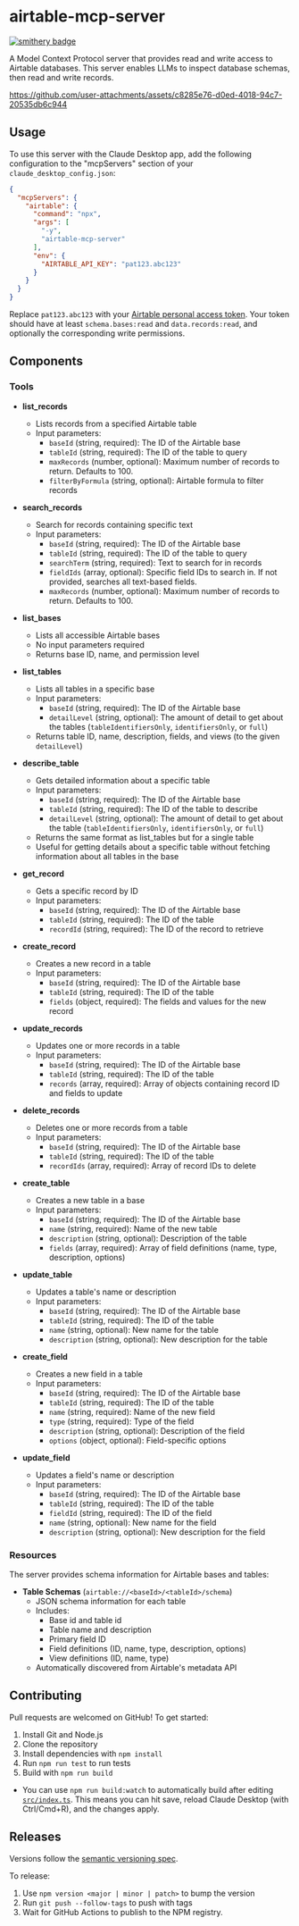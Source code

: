 # airtable-mcp-server

[![smithery badge](https://smithery.ai/badge/airtable-mcp-server)](https://smithery.ai/server/airtable-mcp-server)

A Model Context Protocol server that provides read and write access to Airtable databases. This server enables LLMs to inspect database schemas, then read and write records.

https://github.com/user-attachments/assets/c8285e76-d0ed-4018-94c7-20535db6c944

## Usage

To use this server with the Claude Desktop app, add the following configuration to the "mcpServers" section of your `claude_desktop_config.json`:

```json
{
  "mcpServers": {
    "airtable": {
      "command": "npx",
      "args": [
        "-y",
        "airtable-mcp-server"
      ],
      "env": {
        "AIRTABLE_API_KEY": "pat123.abc123"
      }
    }
  }
}
```

Replace `pat123.abc123` with your [Airtable personal access token](https://airtable.com/create/tokens). Your token should have at least `schema.bases:read` and `data.records:read`, and optionally the corresponding write permissions.

## Components

### Tools

- **list_records**
  - Lists records from a specified Airtable table
  - Input parameters:
    - `baseId` (string, required): The ID of the Airtable base
    - `tableId` (string, required): The ID of the table to query
    - `maxRecords` (number, optional): Maximum number of records to return. Defaults to 100.
    - `filterByFormula` (string, optional): Airtable formula to filter records

- **search_records**
  - Search for records containing specific text
  - Input parameters:
    - `baseId` (string, required): The ID of the Airtable base
    - `tableId` (string, required): The ID of the table to query
    - `searchTerm` (string, required): Text to search for in records
    - `fieldIds` (array, optional): Specific field IDs to search in. If not provided, searches all text-based fields.
    - `maxRecords` (number, optional): Maximum number of records to return. Defaults to 100.

- **list_bases**
  - Lists all accessible Airtable bases
  - No input parameters required
  - Returns base ID, name, and permission level

- **list_tables**
  - Lists all tables in a specific base
  - Input parameters:
    - `baseId` (string, required): The ID of the Airtable base
    - `detailLevel` (string, optional): The amount of detail to get about the tables (`tableIdentifiersOnly`, `identifiersOnly`, or `full`)
  - Returns table ID, name, description, fields, and views (to the given `detailLevel`)

- **describe_table**
  - Gets detailed information about a specific table
  - Input parameters:
    - `baseId` (string, required): The ID of the Airtable base
    - `tableId` (string, required): The ID of the table to describe
    - `detailLevel` (string, optional): The amount of detail to get about the table (`tableIdentifiersOnly`, `identifiersOnly`, or `full`)
  - Returns the same format as list_tables but for a single table
  - Useful for getting details about a specific table without fetching information about all tables in the base

- **get_record**
  - Gets a specific record by ID
  - Input parameters:
    - `baseId` (string, required): The ID of the Airtable base
    - `tableId` (string, required): The ID of the table
    - `recordId` (string, required): The ID of the record to retrieve

- **create_record**
  - Creates a new record in a table
  - Input parameters:
    - `baseId` (string, required): The ID of the Airtable base
    - `tableId` (string, required): The ID of the table
    - `fields` (object, required): The fields and values for the new record

- **update_records**
  - Updates one or more records in a table
  - Input parameters:
    - `baseId` (string, required): The ID of the Airtable base
    - `tableId` (string, required): The ID of the table
    - `records` (array, required): Array of objects containing record ID and fields to update

- **delete_records**
  - Deletes one or more records from a table
  - Input parameters:
    - `baseId` (string, required): The ID of the Airtable base
    - `tableId` (string, required): The ID of the table
    - `recordIds` (array, required): Array of record IDs to delete

- **create_table**
  - Creates a new table in a base
  - Input parameters:
    - `baseId` (string, required): The ID of the Airtable base
    - `name` (string, required): Name of the new table
    - `description` (string, optional): Description of the table
    - `fields` (array, required): Array of field definitions (name, type, description, options)

- **update_table**
  - Updates a table's name or description
  - Input parameters:
    - `baseId` (string, required): The ID of the Airtable base
    - `tableId` (string, required): The ID of the table
    - `name` (string, optional): New name for the table
    - `description` (string, optional): New description for the table

- **create_field**
  - Creates a new field in a table
  - Input parameters:
    - `baseId` (string, required): The ID of the Airtable base
    - `tableId` (string, required): The ID of the table
    - `name` (string, required): Name of the new field
    - `type` (string, required): Type of the field
    - `description` (string, optional): Description of the field
    - `options` (object, optional): Field-specific options

- **update_field**
  - Updates a field's name or description
  - Input parameters:
    - `baseId` (string, required): The ID of the Airtable base
    - `tableId` (string, required): The ID of the table
    - `fieldId` (string, required): The ID of the field
    - `name` (string, optional): New name for the field
    - `description` (string, optional): New description for the field

### Resources

The server provides schema information for Airtable bases and tables:

- **Table Schemas** (`airtable://<baseId>/<tableId>/schema`)
  - JSON schema information for each table
  - Includes:
    - Base id and table id
    - Table name and description
    - Primary field ID
    - Field definitions (ID, name, type, description, options)
    - View definitions (ID, name, type)
  - Automatically discovered from Airtable's metadata API

## Contributing

Pull requests are welcomed on GitHub! To get started:

1. Install Git and Node.js
2. Clone the repository
3. Install dependencies with `npm install`
4. Run `npm run test` to run tests
5. Build with `npm run build`
  - You can use `npm run build:watch` to automatically build after editing [`src/index.ts`](./src/index.ts). This means you can hit save, reload Claude Desktop (with Ctrl/Cmd+R), and the changes apply.

## Releases

Versions follow the [semantic versioning spec](https://semver.org/).

To release:

1. Use `npm version <major | minor | patch>` to bump the version
2. Run `git push --follow-tags` to push with tags
3. Wait for GitHub Actions to publish to the NPM registry.
